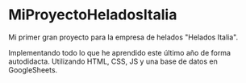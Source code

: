 # MiProyectoHeladosItalia
Mi primer gran proyecto para la empresa de helados "Helados Italia".

Implementando todo lo que he aprendido este último año de forma autodidacta. Utilizando HTML, CSS, JS y una base de datos en GoogleSheets.
